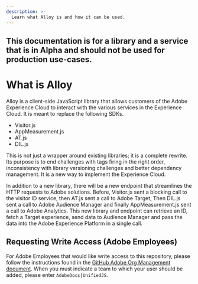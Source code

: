 ```yaml
---
description: >-
  Learn what Alloy is and how it can be used.
---
```


## This documentation is for a library and a service that is in Alpha and should not be used for production use-cases.

# What is Alloy
Alloy is a client-side JavaScript library that allows customers of the Adobe Experience Cloud to interact with the various services in the Experience Cloud. It is meant to replace the following SDKs.
- Visitor.js
- AppMeasurement.js
- AT.js
- DIL.js

This is not just a wrapper around existing libraries; it is a complete rewrite. Its purpose is to end challenges with tags firing in the right order, inconsistency with library versioning challenges and better dependency management. It is a new way to implement the Experience Cloud.

In addition to a new library, there will be a new endpoint that streamlines the HTTP requests to Adobe solutions. Before, Visitor.js sent a blocking call to the visitor ID service, then AT.js sent a call to Adobe Target, Then DIL.js sent a call to Adobe Audience Manager and finally AppMeasurement.js sent a call to Adobe Analytics. This new library and endpoint can retrieve an ID, fetch a Target experience, send data to Audience Manager and pass the data into the Adobe Experience Platform in a single call.

## Requesting Write Access (Adobe Employees)

For Adobe Employees that would like write access to this repository, please follow the instructions found in the [GitHub Adobe Org Management document](https://git.corp.adobe.com/OpenSourceAdvisoryBoard/handbook/blob/master/GitHub-Adobe-Org-Management.md#request-access-to-our-adobe-github-org). When you must indicate a team to which your user should be added, please enter `AdobeDocs|UnifiedJS`.
